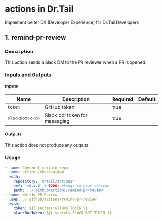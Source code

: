 # actions in Dr.Tail
Implement better DX (Developer Experience) for Dr.Tail Developers

## 1. remind-pr-review
### Description

This action sends a Slack DM to the PR reviewer when a PR is opened.

### Inputs and Outputs

#### Inputs

| Name           | Description                        | Required | Default |
|----------------|------------------------------------|----------|---------|
| `token`        | GitHub token                       | true     |         |
| `slackBotToken`| Slack bot token for messaging      | true     |         |

#### Outputs

This action does not produce any outputs.

### Usage

```yaml
- name: Checkout certain repo
  uses: actions/checkout@v4
  with:
    repository: 'drtail/actions'
    ref: 'v0.1.0' # TODO: change to your version
    path: './.github/actions/remind-pr-review'
- name: Notify PR Review
  uses: ./.github/actions/remind-pr-review
  with:
    token: ${{ secrets.GITHUB_TOKEN }}
    slackBotToken: ${{ secrets.SLACK_BOT_TOKEN }}
```
